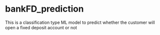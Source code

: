 # bankFD_prediction
This is a classification type ML model to predict whether the customer will open a fixed deposit account or not
